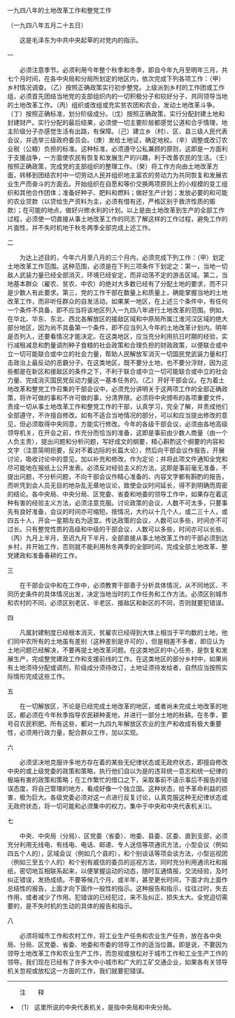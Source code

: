 一九四八年的土地改革工作和整党工作

（一九四八年五月二十五日）



　　这是毛泽东为中共中央起草的对党内的指示。 



一



　　必须注意季节。必须利用今年整个秋季和冬季，即自今年九月至明年三月，共七个月时间，在各中央局和分局所划定的地区内，依次完成下列各项工作：（甲）乡村情况调查。（乙）按照正确政策实行初步整党。上级派到乡村的工作团或工作组，必须首先团结当地党的支部组织内的一切积极分子和较好分子，共同领导当地的土地改革工作。（丙）组织或改组或充实贫农团和农会，发动土地改革斗争。（丁）按照正确标准，划分阶级成分。（戊）按照正确政策，实行分配封建土地和封建财产。实行分配的最后结果，必须使一切主要阶层都感觉公道和合乎情理，地主阶级分子亦感觉生活有出路，有保障。（己）建立乡（村）、区、县三级人民代表会议，并选举三级政府委员会。（庚）发给土地证，确定地权。（辛）调整或改订农业税（公粮）负担的标准。这种标准，必须遵守公私兼顾的原则，这即是一方面利于支援战争，一方面使农民有恢复和发展生产的兴趣，利于改善农民的生活。（壬）按照正确政策，完成党的支部组织的整理工作。（癸）将工作方向由土地改革方面，转移到团结农村中一切劳动人民并组织地主富农的劳动力为共同恢复和发展农业生产而奋斗的方面去。开始组织在自愿和等价交换两项原则上的小规模的变工组织和其他合作团体；准备好种子、肥料和燃料；做好生产计划；发放必要的和可能的农业贷款（以贷给生产资料为主，必须有借有还，严格区别于救济性质的赈款）；在可能的地点，做好兴修水利的计划。以上是由土地改革到生产的全部工作过程，必须使一切直接从事土地改革工作的同志了解这样的工作过程，避免工作的片面性，并不失时机地于秋冬两季全部完成上述工作。 

二



　　为达上述目的，今年六月至八月的三个月内，必须完成下列工作：（甲）划定土地改革工作范围。这种范围，必须是在下列三项条件下划定之：第一，当地一切敌人武装力量已经全部消灭，环境已经安定，而非动荡不定的游击区域。第二，当地基本群众（雇农、贫农、中农）的绝对大多数已经有了分配土地的要求，而不只是少数人有此要求。第三，党的工作干部在数量上和质量上，确能掌握当地的土地改革工作，而非听任群众的自发活动。如果某一地区，在上述三个条件中，有任何一个条件不具备，即不应当将该地区列入一九四八年进行土地改革的范围。例如，在华北、华东、东北、西北各解放区的接敌区域和中原局所属江淮河汉区域的绝大部分地区，因为尚不具备第一个条件，即不应当列入今年的土地改革计划内。明年是否列入，还要看情况才能决定。在这类地区，应当充分利用抗日时期的经验，实行减租减息和酌量调剂种子食粮的社会政策和合理负担的财政政策，以便联合或中立一切可能联合或中立的社会力量，帮助人民解放军消灭一切国民党武装力量和打击政治上最反动的恶霸分子。在这类地区，既不要分土地，也不要分浮财，因为这些都是在新区和接敌区的条件之下，不利于联合或中立一切可能联合或中立的社会力量、完成消灭国民党反动力量这一基本任务的。（乙）开好干部会议。在为着土地改革和整党工作召集的干部会议中，必须充分讲明关于这两项工作的全部正确政策，将许可做的事和不许可做的事，分清界限。必须将中央颁布的各项重要文件，责成一切从事土地改革工作和整党工作的干部，认真学习，完全了解，并责成他们全部遵守，不许擅自修改。如有不适合当地情况的部分，可以和应当提出修改的意见，但必须取得中央同意，方能实行修改。今年的各级干部会议，必须由各地高级领导机关，在开会之前，作充分而恰当的准备，这即是事前由少数人商量（由一个人负主责），提出问题和分析问题，写好成文的纲要，精心斟酌这个纲要的内容和文字（注意简明扼要，反对不着边际的长篇大论），然后向干部会议作报告，开展讨论，吸收讨论中的意见，加以补充和修改，作为定论；并将此项文件通知全党和尽可能地在报纸上公开发表。必须反对经验主义的方法，这即是事前毫无准备，不提出问题，不分析问题，不向干部会议作精心准备的、内容文字都有斟酌的报告，而听凭到会人员无目的地杂乱无章地议论，致使会议时间延长，得不到明确而周密的结论。各中央局、中央分局、区党委、省委和地委的领导工作中，如果存在着这种有害的经验主义方法，必须注意克服。讨论政策的会议，人数不可太多，只要事先有良好准备，会议的时间亦可缩短。按情况，大约以十几个人，或二三十人，或四五十人，开会一星期左右为适宜。传达政策的会议，人数可以多些，时间亦不可过长。只有整党性质的高级和中级的干部会议，人数可以多些，时间亦可以长些。（丙）九月上半月，至迟九月下半月，全部直接从事土地改革工作的干部必须到达乡村，并开始工作，否则就不能利用秋冬两季的全部时间，完成全部土地改革、整党建政和准备春耕的工作。 

三



　　在干部会议中和在工作中，必须教育干部善于分析具体情况，从不同地区、不同历史条件的具体情况出发，决定当地当时的工作任务和工作方法。必须区别城市和农村的不同，必须区别老区、半老区、接敌区和新区的不同，否则就要犯错误。 

四



　　凡属封建制度已经根本消灭，贫雇农已经得到大体上相当于平均数的土地，他们同中农所有的土地虽有差别（这种差别是许可的），但是相差不多者，即应认为土地问题已经解决，不要再提土地改革问题。在这类地区的中心任务，是恢复和发展生产，完成整党建政工作和支援前线的工作。在这类地区的部分乡村中，如果尚有土地须待分配或调剂，阶级成分须待改订，土地证须待发给者，自然应当按照实际情形完成这些工作。 

五



　　在一切解放区，不论是已经完成土地改革的地区，或者尚未完成土地改革的地区，都必须在今年秋季指导农民耕种麦地，并进行一部分土地的秋耕。在冬季，要号召农民积肥。所有这些，都对一九四九年解放区农业的生产和收成有极大重要性，必须用行政力量，配合群众工作，加以实现。 

六



　　必须坚决地克服许多地方存在着的某些无纪律状态或无政府状态，即擅自修改中央的或上级党委的政策和策略，执行他们自以为是的违背统一意志和统一纪律的极端有害的政策和策略；在工作繁忙的借口之下，采取事前不请示事后不报告的错误态度，将自己管理的地方，看成好像一个独立国。这种状态，给予革命利益的损害，极为巨大。各级党委必须对这一点进行反复讨论，认真克服这种无纪律状态或无政府状态，将一切可能和必须集中的权力，集中于中央和中央代表机关⑴。 

七



　　中央、中央局（分局）、区党委（省委）、地委、县委、区委、直到支部，必须充分利用无线电、有线电、电话、邮递、专人送信等项通讯方法，小型会议（例如四五个人的），区域会议（例如几个县的），和个别谈话等项会谈方法，小型巡视团（例如三至五个人的）和个别有威信的委员的巡视方法，同时充分利用通讯社和报纸，密切地互相联系起来，以便掌握运动的动态，随时互通情报，交流经验，及时纠正错误，发扬成绩。不要等候几个月，或半年，甚至更长时间，下面才向上面作总结性的报告，上面才向下面作一般性的指示。这种报告和指示，往往过时，失去作用，或者减少了作用。犯错误的已经犯过，来不及纠正，损失太大。全党迫切需要的，是不失时机的生动的具体的报告和指示。 

八



　　必须将城市工作和农村工作，将工业生产任务和农业生产任务，放在各中央局、分局、区党委、省委、地委和市委的领导工作的适当位置。即是说，不要因为领导土地改革工作和农业生产工作，而忽视或放松对于城市工作和工业生产工作的领导。我们现在已经有了许多大中小城市和广大的工矿交通企业，如果各有关领导机关忽视或放松这一方面的工作，我们就要犯错误。 

------------------

　　注　　释 

- 〔1〕 这里所说的中央代表机关，是指中央局和中央分局。 

